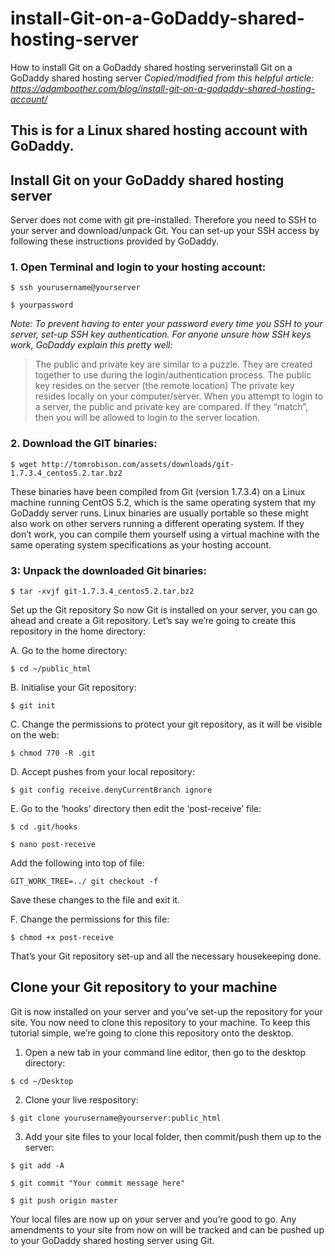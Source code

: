 # install-Git-on-a-GoDaddy-shared-hosting-server
How to install Git on a GoDaddy shared hosting serverinstall Git on a GoDaddy shared hosting server
  *Copied/modified from this helpful article: https://adamboother.com/blog/install-git-on-a-godaddy-shared-hosting-account/*

## This is for a Linux shared hosting account with GoDaddy.

## Install Git on your GoDaddy shared hosting server
Server does not come with git pre-installed. Therefore you need to SSH to your server and download/unpack Git. You can set-up your SSH access by following these instructions provided by GoDaddy.

### 1. Open Terminal and login to your hosting account:

  `$ ssh yourusername@yourserver`

  `$ yourpassword`

*Note: To prevent having to enter your password every time you SSH to your server, set-up SSH key authentication. For anyone unsure how SSH keys work, GoDaddy explain this pretty well:*

  > The public and private key are similar to a puzzle. They are created together to use during the login/authentication process. The public key resides on the server (the remote location) The private key resides locally on your computer/server. When you attempt to login to a server, the public and private key are compared. If they “match”, then you will be allowed to login to the server location.

### 2. Download the GIT binaries:

  `$ wget http://tomrobison.com/assets/downloads/git-1.7.3.4_centos5.2.tar.bz2`
  
These binaries have been compiled from Git (version 1.7.3.4) on a Linux machine running CentOS 5.2, which is the same operating system that my GoDaddy server runs. Linux binaries are usually portable so these might also work on other servers running a different operating system. If they don’t work, you can compile them yourself using a virtual machine with the same operating system specifications as your hosting account.

### 3: Unpack the downloaded Git binaries:

  `$ tar -xvjf git-1.7.3.4_centos5.2.tar.bz2`
  
Set up the Git repository
So now Git is installed on your server, you can go ahead and create a Git repository. Let’s say we’re going to create this repository in the home directory:

  A. Go to the home directory:

    $ cd ~/public_html

  B. Initialise your Git repository:

    $ git init
    
  C. Change the permissions to protect your git repository, as it will be visible on the web:

    $ chmod 770 -R .git
    
  D. Accept pushes from your local repository:

    $ git config receive.denyCurrentBranch ignore

  E. Go to the ‘hooks’ directory then edit the ‘post-receive’ file:

    $ cd .git/hooks
    
    $ nano post-receive

   Add the following into top of file:

    GIT_WORK_TREE=../ git checkout -f
  
  Save these changes to the file and exit it.

  F. Change the permissions for this file:

    $ chmod +x post-receive

That’s your Git repository set-up and all the necessary housekeeping done.



## Clone your Git repository to your machine
Git is now installed on your server and you’ve set-up the repository for your site. You now need to clone this repository to your machine. To keep this tutorial simple, we’re going to clone this repository onto the desktop.

1. Open a new tab in your command line editor, then go to the desktop directory:

  `$ cd ~/Desktop`
  
2. Clone your live respository:

  `$ git clone yourusername@yourserver:public_html`
  
3. Add your site files to your local folder, then commit/push them up to the server:

  `$ git add -A`
  
  `$ git commit "Your commit message here"`
  
  `$ git push origin master`
  
Your local files are now up on your server and you’re good to go. Any amendments to your site from now on will be tracked and can be pushed up to your GoDaddy shared hosting server using Git.
